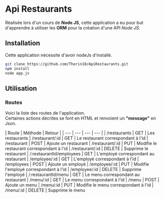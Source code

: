 

# Api Restaurants

Réalisée lors d'un cours de **Node JS**, cette application a eu pour but d'apprendre à utiliser les **ORM** pour la création d'une API  _Node JS_.

## Installation 

Cette application nécessite d'avoir nodeJs d'installé.
```bash
git clone https://github.com/Thorin10/ApiRestaurants.git
npm install 
node app.js
```

## Utilisation

### Routes

Voici la liste des routes de l'application.   
Certaines actions décrites se font en HTML et renvoient un **"message"** en Json. 

| Route | Méthode | Retour |
| --- | --- | --- | --- |
| /restaurants | GET | Les restaurants
| /restaurant/:id | GET | Le restaurant correspondant à l'id
| /restaurant | POST | Ajoute un restaurant
| /restaurant/:id | PUT | Modifie le restaurant correspondant à l'id
| /restaurant/:id | DELETE  | Supprime le restaurant
| /:restaurantId/employees | GET  | L'employé correspondant au restaurant
| /employee/:id | GET  | L'employé correspondant à l'id
| /employees | POST  | Ajoute un employé
| /employee/:id | PUT  | Modifie l'employé correspondant à l'id
| /employee/:id | DELETE  | Supprime l'employé
| /:restaurantId/menu | GET  | Le menu correspondant au restaurant
| /menu/:id | GET  | Le menu correspondant à l'id
| /menu | POST  | Ajoute un menu
| /menu/:id | PUT  | Modifie le menu correspondant à l'id
| /menu/:id | DELETE  | Supprime le menu


<!--stackedit_data:
eyJoaXN0b3J5IjpbNDYzMDc3ODMsLTExNjQ3MTM0MDRdfQ==
-->